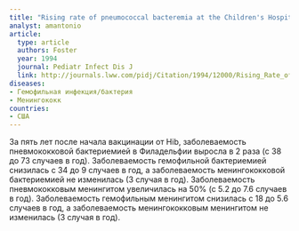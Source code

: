 ```yaml
---
title: "Rising rate of pneumococcal bacteremia at the Children's Hospital of Philadelphia"
analyst: amantonio
article:
  type: article
  authors: Foster
  year: 1994
  journal: Pediatr Infect Dis J
  link: http://journals.lww.com/pidj/Citation/1994/12000/Rising_Rate_of_Pneumococcal_Bacteremia_At_the.13.aspx
diseases:
- Гемофильная инфекция/бактерия
- Менингококк
countries:
- США
---
```


За пять лет после начала вакцинации от Hib, заболеваемость пневмококковой бактериемией в Филадельфии выросла в 2 раза (с 38 до 73 случаев в год). Заболеваемость гемофильной бактериемией снизилась с 34 до 9 случаев в год, а заболеваемость менингококковой бактериемией не изменилась (3 случая в год).
Заболеваемость пневмококковым менингитом увеличилась на 50% (с 5.2 до 7.6 случаев в год). Заболеваемость гемофильным менингитом снизилась с 18 до 5.6 случаев в год, а заболеваемость менингококковым менингитом не изменилась (3 случая в год).
